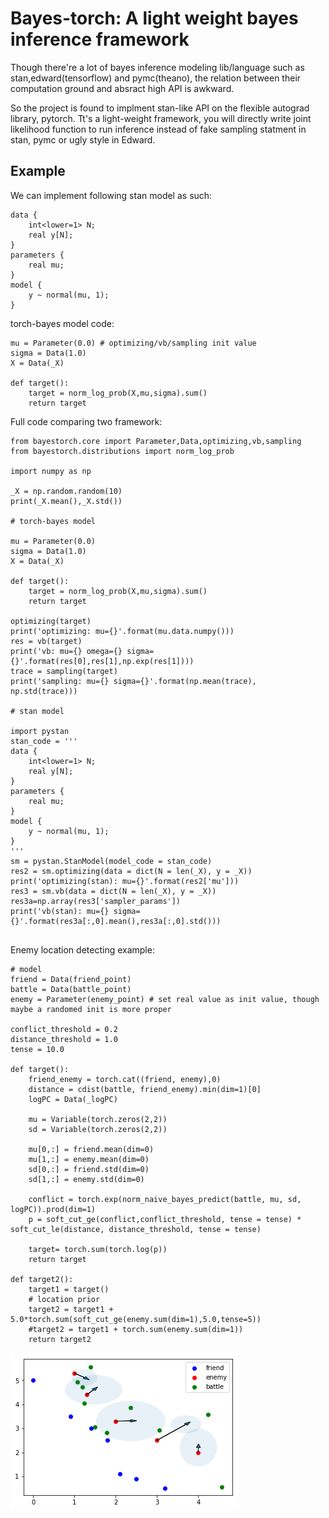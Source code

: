 
# Bayes-torch: A light weight bayes inference framework

Though there're a lot of bayes inference modeling lib/language
such as stan,edward(tensorflow) and pymc(theano), the relation between
their computation ground and absract high API is awkward.

So the project is found to implment stan-like API on the flexible
autograd library, pytorch. Tt's a light-weight framework, you will
directly write joint likelihood function to run inference instead of
fake sampling statment in stan, pymc or ugly style in Edward.

## Example

We can implement following stan model as such:

```
data {
    int<lower=1> N;
    real y[N];
}
parameters {
    real mu;
}
model {
    y ~ normal(mu, 1);
}
```

torch-bayes model code:

```
mu = Parameter(0.0) # optimizing/vb/sampling init value
sigma = Data(1.0)
X = Data(_X)

def target():
    target = norm_log_prob(X,mu,sigma).sum()
    return target
```

Full code comparing two framework:

```
from bayestorch.core import Parameter,Data,optimizing,vb,sampling
from bayestorch.distributions import norm_log_prob

import numpy as np

_X = np.random.random(10)
print(_X.mean(),_X.std())

# torch-bayes model

mu = Parameter(0.0)
sigma = Data(1.0)
X = Data(_X)

def target():
    target = norm_log_prob(X,mu,sigma).sum()
    return target

optimizing(target)
print('optimizing: mu={}'.format(mu.data.numpy()))
res = vb(target)
print('vb: mu={} omega={} sigma={}'.format(res[0],res[1],np.exp(res[1])))
trace = sampling(target)
print('sampling: mu={} sigma={}'.format(np.mean(trace), np.std(trace)))

# stan model

import pystan
stan_code = '''
data {
    int<lower=1> N;
    real y[N];
}
parameters {
    real mu;
}
model {
    y ~ normal(mu, 1);
}
'''
sm = pystan.StanModel(model_code = stan_code)
res2 = sm.optimizing(data = dict(N = len(_X), y = _X))
print('optimizing(stan): mu={}'.format(res2['mu']))
res3 = sm.vb(data = dict(N = len(_X), y = _X))
res3a=np.array(res3['sampler_params'])
print('vb(stan): mu={} sigma={}'.format(res3a[:,0].mean(),res3a[:,0].std()))


```

Enemy location detecting example:
```
# model
friend = Data(friend_point)
battle = Data(battle_point)
enemy = Parameter(enemy_point) # set real value as init value, though maybe a randomed init is more proper

conflict_threshold = 0.2
distance_threshold = 1.0
tense = 10.0

def target():
    friend_enemy = torch.cat((friend, enemy),0)
    distance = cdist(battle, friend_enemy).min(dim=1)[0]
    logPC = Data(_logPC)

    mu = Variable(torch.zeros(2,2)) 
    sd = Variable(torch.zeros(2,2))
    
    mu[0,:] = friend.mean(dim=0)
    mu[1,:] = enemy.mean(dim=0)
    sd[0,:] = friend.std(dim=0)
    sd[1,:] = enemy.std(dim=0)
    
    conflict = torch.exp(norm_naive_bayes_predict(battle, mu, sd, logPC)).prod(dim=1)
    p = soft_cut_ge(conflict,conflict_threshold, tense = tense) * soft_cut_le(distance, distance_threshold, tense = tense)
    
    target= torch.sum(torch.log(p))
    return target

def target2():
    target1 = target()
    # location prior
    target2 = target1 + 5.0*torch.sum(soft_cut_ge(enemy.sum(dim=1),5.0,tense=5))
    #target2 = target1 + torch.sum(enemy.sum(dim=1))
    return target2

```

<img src="images/example.png">